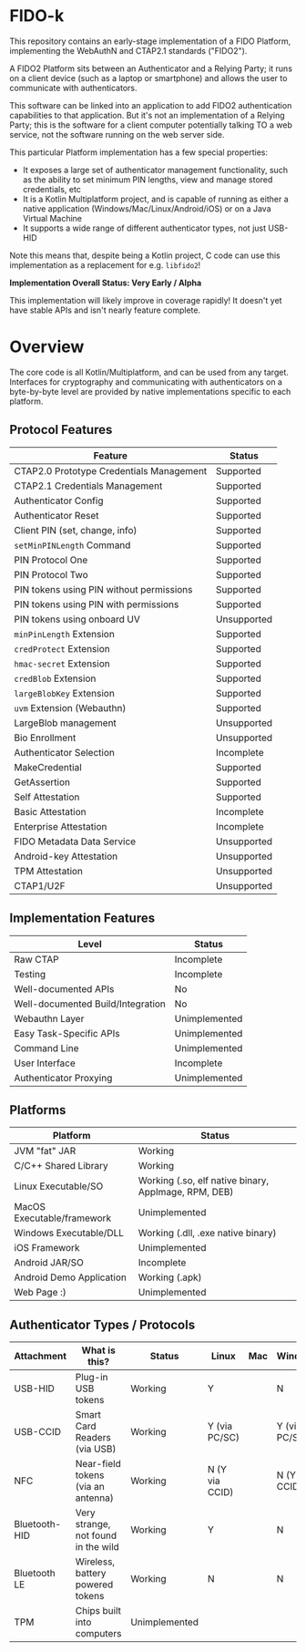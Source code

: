 FIDO-k
======

This repository contains an early-stage implementation of a FIDO Platform, implementing the
WebAuthN and CTAP2.1 standards ("FIDO2").

A FIDO2 Platform sits between an Authenticator and a Relying Party; it runs on a client
device (such as a laptop or smartphone) and allows the user to communicate with
authenticators.

This software can be linked into an application to add FIDO2 authentication capabilities
to that application. But it's not an implementation of a Relying Party; this is the
software for a client computer potentially talking TO a web service, not the software
running on the web server side.

This particular Platform implementation has a few special properties:

- It exposes a large set of authenticator management functionality, such as the ability
  to set minimum PIN lengths, view and manage stored credentials, etc
- It is a Kotlin Multiplatform project, and is capable of running as either a native
  application (Windows/Mac/Linux/Android/iOS) or on a Java Virtual Machine
- It supports a wide range of different authenticator types, not just USB-HID

Note this means that, despite being a Kotlin project, C code can use this
implementation as a replacement for e.g. `libfido2`!

**Implementation Overall Status: Very Early / Alpha**

This implementation will likely improve in coverage rapidly! It doesn't yet have stable
APIs and isn't nearly feature complete.

# Overview

The core code is all Kotlin/Multiplatform, and can be used from any target. Interfaces
for cryptography and communicating with authenticators on a byte-by-byte level are
provided by native implementations specific to each platform.

## Protocol Features

| Feature                                  | Status      |
|------------------------------------------|-------------|
| CTAP2.0 Prototype Credentials Management | Supported   |
| CTAP2.1 Credentials Management           | Supported   |
| Authenticator Config                     | Supported   |
| Authenticator Reset                      | Supported   |
| Client PIN (set, change, info)           | Supported   |
| `setMinPINLength` Command                | Supported   |
| PIN Protocol One                         | Supported   |
| PIN Protocol Two                         | Supported   |
| PIN tokens using PIN without permissions | Supported   |
| PIN tokens using PIN with permissions    | Supported   |
| PIN tokens using onboard UV              | Unsupported |
| `minPinLength` Extension                 | Supported   |
| `credProtect` Extension                  | Supported   |
| `hmac-secret` Extension                  | Supported   |
| `credBlob` Extension                     | Supported   |
| `largeBlobKey` Extension                 | Supported   |
| `uvm` Extension (Webauthn)               | Supported   |
| LargeBlob management                     | Unsupported |
| Bio Enrollment                           | Unsupported |
| Authenticator Selection                  | Incomplete  |
| MakeCredential                           | Supported   |
| GetAssertion                             | Supported   |
| Self Attestation                         | Supported   |
| Basic Attestation                        | Incomplete  |
| Enterprise Attestation                   | Incomplete  |
| FIDO Metadata Data Service               | Unsupported |
| Android-key Attestation                  | Unsupported |
| TPM Attestation                          | Unsupported |
| CTAP1/U2F                                | Unsupported |

## Implementation Features

| Level                             | Status        |
|-----------------------------------|---------------|
| Raw CTAP                          | Incomplete    |
| Testing                           | Incomplete    |
| Well-documented APIs              | No            |
| Well-documented Build/Integration | No            |
| Webauthn Layer                    | Unimplemented |
| Easy Task-Specific APIs           | Unimplemented |
| Command Line                      | Unimplemented |
| User Interface                    | Incomplete    |
| Authenticator Proxying            | Unimplemented |

## Platforms

| Platform                   | Status                                               |
|----------------------------|------------------------------------------------------|
| JVM "fat" JAR              | Working                                              |
| C/C++ Shared Library       | Working                                              |
| Linux Executable/SO        | Working (.so, elf native binary, AppImage, RPM, DEB) |
| MacOS Executable/framework | Unimplemented                                        |
| Windows Executable/DLL     | Working (.dll, .exe native binary)                   |
| iOS Framework              | Unimplemented                                        |
| Android JAR/SO             | Incomplete                                           |
| Android Demo Application   | Working (.apk)                                       |
| Web Page :)                | Unimplemented                                        |

## Authenticator Types / Protocols

| Attachment    | What is this?                       | Status        | Linux          | Mac | Windows        | JVM       | Android | iOS |
|---------------|-------------------------------------|---------------|----------------|-----|----------------|-----------|---------|-----|
| USB-HID       | Plug-in USB tokens                  | Working       | Y              |     | N              | As Native | Y       |     |
| USB-CCID      | Smart Card Readers (via USB)        | Working       | Y (via PC/SC)  |     | Y (via PC/SC)  | As Native | N       |     |
| NFC           | Near-field tokens (via an antenna)  | Working       | N (Y via CCID) |     | N (Y via CCID) | As Native | Y       |     |
| Bluetooth-HID | Very strange, not found in the wild | Working       | Y              |     | N              | As Native | N       |     |
| Bluetooth LE  | Wireless, battery powered tokens    | Working       | N              |     | N              | Y         | N       |     |
| TPM           | Chips built into computers          | Unimplemented |                |     |                |           |         |     |
